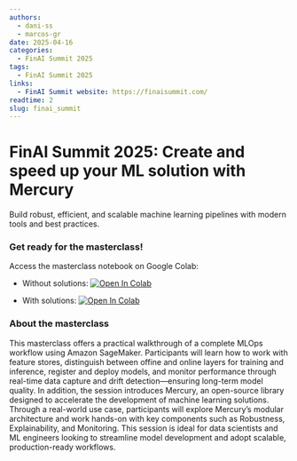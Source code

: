 ```yaml
---
authors:
  - dani-ss
  - marcos-gr
date: 2025-04-16
categories:
  - FinAI Summit 2025
tags:
  - FinAI Summit 2025
links:
  - FinAI Summit website: https://finaisummit.com/
readtime: 2
slug: finai_summit
---
```


# FinAI Summit 2025: Create and speed up your ML solution with Mercury

Build robust, efficient, and scalable machine learning pipelines with modern tools and best practices.

<!-- more -->

### Get ready for the masterclass!

Access the masterclass notebook on Google Colab: 

* Without solutions: [![Open In Colab](https://colab.research.google.com/assets/colab-badge.svg)](https://colab.research.google.com/github/BBVA/mercury/blob/master/src/notebooks/finai_summit_2025/hands_on.ipynb)

* With solutions: [![Open In Colab](https://colab.research.google.com/assets/colab-badge.svg)](https://colab.research.google.com/github/BBVA/mercury/blob/master/src/notebooks/finai_summit_2025/hands_on_solution.ipynb)

<!-- [Download dataset](https://raw.githubusercontent.com/BBVA/mercury/refs/heads/master/src/data/finai_summit_2025/dataset.csv){ .md-button .md-button--primary :download="dataset.csv" } -->

### About the masterclass

This masterclass offers a practical walkthrough of a complete MLOps workflow using Amazon SageMaker. Participants will learn how to work with feature stores, distinguish between offine and online layers for training and inference, register and deploy models, and monitor performance through real-time data capture and drift detection—ensuring long-term model quality. In addition, the session introduces Mercury, an open-source library designed to accelerate the development of machine learning solutions. Through a real-world use case, participants will explore Mercury’s modular architecture and work hands-on with key components such as Robustness, Explainability, and Monitoring. This session is ideal for data scientists and ML engineers looking to streamline model development and adopt scalable, production-ready workflows.

<br>
